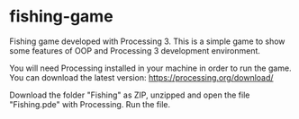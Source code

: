 # fishing-game
Fishing game developed with Processing 3.
This is a simple game to show some features of OOP and Processing 3 development environment.

You will need Processing installed in your machine in order to run the game.
You can download the latest version:
https://processing.org/download/

Download the folder "Fishing" as ZIP, unzipped and open the file "Fishing.pde" with Processing. Run the file.  

